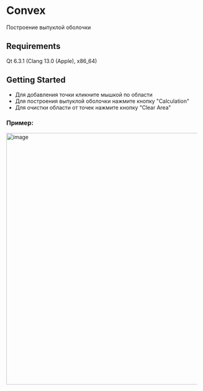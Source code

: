 # Convex
Построение выпуклой оболочки
## Requirements
Qt 6.3.1 (Clang 13.0 (Apple), x86_64)
## Getting Started
- Для добавления точки кликните мышкой по области
- Для построения выпуклой оболочки нажмите кнопку "Calculation"
- Для очистки области от точек нажмите кнопку "Clear Area"
### Пример: 
<img width="665" alt="image" src="https://user-images.githubusercontent.com/101976290/192148706-6e2d2f66-0db3-40e4-bbac-8499a085345f.png">

